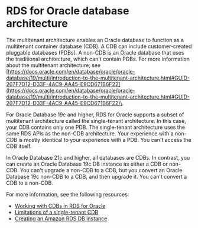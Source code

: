 # RDS for Oracle database architecture<a name="oracle-multi-architecture"></a>

The multitenant architecture enables an Oracle database to function as a multitenant container database \(CDB\)\. A CDB can include customer\-created pluggable databases \(PDBs\)\. A non\-CDB is an Oracle database that uses the traditional architecture, which can't contain PDBs\. For more information about the multitenant architecture, see [https://docs.oracle.com/en/database/oracle/oracle-database/19/multi/introduction-to-the-multitenant-architecture.html#GUID-267F7D12-D33F-4AC9-AA45-E9CD671B6F22](https://docs.oracle.com/en/database/oracle/oracle-database/19/multi/introduction-to-the-multitenant-architecture.html#GUID-267F7D12-D33F-4AC9-AA45-E9CD671B6F22)\.

For Oracle Database 19c and higher, RDS for Oracle supports a subset of multitenant architecture called the single\-tenant architecture\. In this case, your CDB contains only one PDB\. The single\-tenant architecture uses the same RDS APIs as the non\-CDB architecture\. Your experience with a non\-CDB is mostly identical to your experience with a PDB\. You can't access the CDB itself\.

In Oracle Database 21c and higher, all databases are CDBs\. In contrast, you can create an Oracle Database 19c DB instance as either a CDB or non\-CDB\. You can't upgrade a non\-CDB to a CDB, but you convert an Oracle Database 19c non\-CDB to a CDB, and then upgrade it\. You can't convert a CDB to a non\-CDB\.

For more information, see the following resources:
+ [Working with CDBs in RDS for Oracle](oracle-multitenant.md)
+ [Limitations of a single\-tenant CDB](Oracle.Concepts.limitations.md#Oracle.Concepts.single-tenant-limitations)
+ [Creating an Amazon RDS DB instance](USER_CreateDBInstance.md)